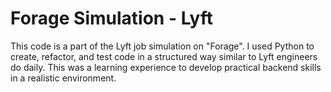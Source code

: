 # Forage Simulation - Lyft

This code is a part of the Lyft job simulation on "Forage". I used Python to create, refactor, and test code in a structured way similar to Lyft engineers do daily. This was a learning experience to develop practical backend skills in a realistic environment.
